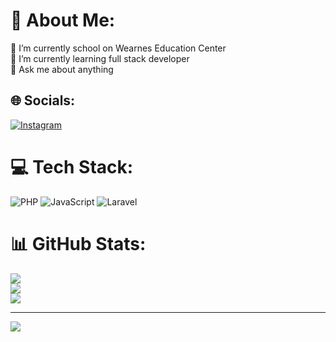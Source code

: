 # 💫 About Me:
🔭 I’m currently school on Wearnes Education Center<br>🌱 I’m currently learning full stack developer<br>💬 Ask me about anything<br>


## 🌐 Socials:
[![Instagram](https://img.shields.io/badge/Instagram-%23E4405F.svg?logo=Instagram&logoColor=white)](https://instagram.com/heybim__) 

# 💻 Tech Stack:
![PHP](https://img.shields.io/badge/php-%23777BB4.svg?style=plastic&logo=php&logoColor=white) ![JavaScript](https://img.shields.io/badge/javascript-%23323330.svg?style=plastic&logo=javascript&logoColor=%23F7DF1E) ![Laravel](https://img.shields.io/badge/laravel-%23FF2D20.svg?style=plastic&logo=laravel&logoColor=white)
# 📊 GitHub Stats:
![](https://github-readme-stats.vercel.app/api?username=sdbys&theme=radical&hide_border=false&include_all_commits=false&count_private=false)<br/>
![](https://github-readme-streak-stats.herokuapp.com/?user=sdbys&theme=radical&hide_border=false)<br/>
![](https://github-readme-stats.vercel.app/api/top-langs/?username=sdbys&theme=radical&hide_border=false&include_all_commits=false&count_private=false&layout=compact)

---
[![](https://visitcount.itsvg.in/api?id=sdbys&icon=6&color=0)](https://visitcount.itsvg.in)

<!-- Proudly created with GPRM ( https://gprm.itsvg.in ) -->
